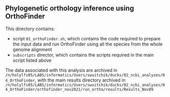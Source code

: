 ## Phylogenetic orthology inference using OrthoFinder  
  
This directory contains:  
* script `01_orthoFinder.sh`, which contains the code required to prepare the input data and run OrthoFinder using all the species from the whole genome alignment
* `subscripts` director, which contains the scripts required in the main script listed above  
  
  
The data associated with this analysis are archived in `/n/holylfs05/LABS/informatics/Users/swuitchik/ducks/02_ncbi_analyses/04_OrthoFinder`, with the main results directory archived in `/n/holylfs05/LABS/informatics/Users/swuitchik/ducks/02_ncbi_analyses/04_OrthoFinder/orthofinder_nov2021/run_ortho/results/Results_Nov09`
